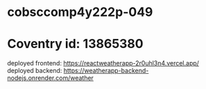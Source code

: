 # cobsccomp4y222p-049
# Coventry id: 13865380

deployed frontend: https://reactweatherapp-2r0uhl3n4.vercel.app/ 
deployed backend: https://weatherapp-backend-nodejs.onrender.com/weather
